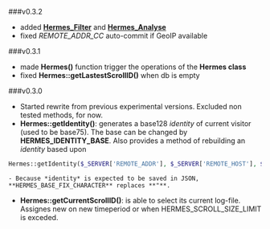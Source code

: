 ###v0.3.2
- added **[Hermes_Filter](https://github.com/sentfanwyaerda/Hermes/blob/master/manual/Filter.md)** and **[Hermes_Analyse](https://github.com/sentfanwyaerda/Hermes/blob/master/manual/Analyse.md)**
- fixed *REMOTE_ADDR_CC* auto-commit if GeoIP available

###v0.3.1
- made **Hermes()** function trigger the operations of the **Hermes class**
- fixed **Hermes::getLastestScrollID()** when db is empty

###v0.3.0
- Started rewrite from previous experimental versions. Excluded non tested methods, for now.
- **Hermes::getIdentity()**: generates a base128 *identity* of current visitor (used to be base75). The base can be changed by **HERMES_IDENTITY_BASE**. Also provides a method of rebuilding an *identity* based upon
```php
Hermes::getIdentity($_SERVER['REMOTE_ADDR'], $_SERVER['REMOTE_HOST'], $_SERVER['HTTP_USER_AGENT'], $_SERVER['HTTP_ACCEPT_LANGUAGE']);
```
	- Because *identity* is expected to be saved in JSON, **HERMES_BASE_FIX_CHARACTER** replaces **"**.
- **Hermes::getCurrentScrollID()**: is able to select its current log-file. Assignes new on new timeperiod or when HERMES_SCROLL_SIZE_LIMIT is exceded.
